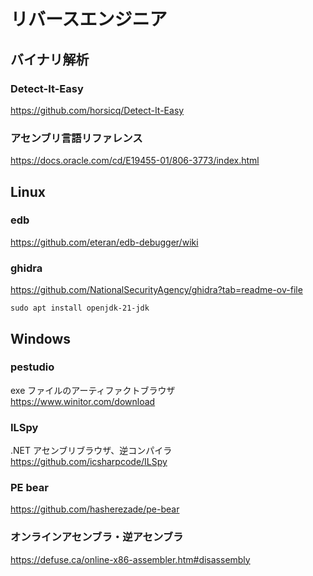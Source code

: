 # リバースエンジニア

## バイナリ解析

### Detect-It-Easy

https://github.com/horsicq/Detect-It-Easy

### アセンブリ言語リファレンス

https://docs.oracle.com/cd/E19455-01/806-3773/index.html

## Linux

### edb

https://github.com/eteran/edb-debugger/wiki

### ghidra

https://github.com/NationalSecurityAgency/ghidra?tab=readme-ov-file

```shell
sudo apt install openjdk-21-jdk
```

## Windows

### pestudio

exe ファイルのアーティファクトブラウザ  
https://www.winitor.com/download

### ILSpy

.NET アセンブリブラウザ、逆コンパイラ  
https://github.com/icsharpcode/ILSpy

### PE bear

https://github.com/hasherezade/pe-bear

### オンラインアセンブラ・逆アセンブラ

https://defuse.ca/online-x86-assembler.htm#disassembly
